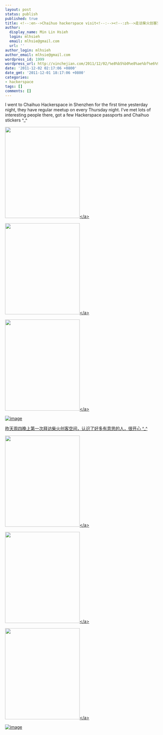 ```yaml
---
layout: post
status: publish
published: true
title: <!--:en-->Chaihuo hackerspace visit<!--:--><!--:zh-->走访柴火创客空间 <!--:-->
author:
  display_name: Min Lin Hsieh
  login: mlhsieh
  email: mlhsie@gmail.com
  url: ''
author_login: mlhsieh
author_email: mlhsie@gmail.com
wordpress_id: 1999
wordpress_url: http://xinchejian.com/2011/12/02/%e8%b5%b0%e8%ae%bf%e6%9f%b4%e7%81%ab%e5%88%9b%e5%ae%a2%e7%a9%ba%e9%97%b4-chaihuo-hackerspace-visit/
date: '2011-12-02 02:17:06 +0800'
date_gmt: '2011-12-01 18:17:06 +0800'
categories:
- hackerspace
tags: []
comments: []
---
```

<p><!--:en-->I went to Chaihuo Hackerspace in Shenzhen for the first time yesterday night, they have regular meetup on every Thursday night. I've met lots of interesting people there, got a few Hackerspace passports and Chaihuo stickers ^_^</p>
<p><a href="http:&#47;&#47;xinchejian.com&#47;wp-content&#47;uploads&#47;2011&#47;12&#47;wpid-1322758673319.jpg"><img src="http:&#47;&#47;xinchejian.com&#47;wp-content&#47;uploads&#47;2011&#47;12&#47;wpid-1322758673319-246x300.jpg" alt="" title="wpid-1322758673319" width="246" height="300" class="size-medium wp-image-2001" &#47;><&#47;a></p>
<p><a href="http:&#47;&#47;xinchejian.com&#47;wp-content&#47;uploads&#47;2011&#47;12&#47;wpid-1322758746335.jpg"><img src="http:&#47;&#47;xinchejian.com&#47;wp-content&#47;uploads&#47;2011&#47;12&#47;wpid-1322758746335-246x300.jpg" alt="" title="wpid-1322758746335" width="246" height="300" class="size-medium wp-image-2002" &#47;><&#47;a></p>
<p><a href="http:&#47;&#47;xinchejian.com&#47;wp-content&#47;uploads&#47;2011&#47;12&#47;wpid-1322763094739.jpg"><img src="http:&#47;&#47;xinchejian.com&#47;wp-content&#47;uploads&#47;2011&#47;12&#47;wpid-1322763094739-246x300.jpg" alt="" title="wpid-1322763094739" width="246" height="300" class="size-medium wp-image-2003" &#47;><&#47;a></p>
<p><img style="display: block; margin-right: auto; margin-left: auto;" src="http:&#47;&#47;xinchejian.com&#47;wp-content&#47;uploads&#47;2011&#47;12&#47;wpid-IMG_20111201_200810.jpg" alt="image" &#47;></p>
<p><!--:--><!--:zh-->昨天周四晚上第一次拜访柴火创客空间，认识了好多有意思的人，很开心 ^_^</p>
<p><a href="http:&#47;&#47;xinchejian.com&#47;wp-content&#47;uploads&#47;2011&#47;12&#47;wpid-1322758673319.jpg"><img src="http:&#47;&#47;xinchejian.com&#47;wp-content&#47;uploads&#47;2011&#47;12&#47;wpid-1322758673319-246x300.jpg" alt="" title="wpid-1322758673319" width="246" height="300" class="size-medium wp-image-2001" &#47;><&#47;a></p>
<p><a href="http:&#47;&#47;xinchejian.com&#47;wp-content&#47;uploads&#47;2011&#47;12&#47;wpid-1322758746335.jpg"><img src="http:&#47;&#47;xinchejian.com&#47;wp-content&#47;uploads&#47;2011&#47;12&#47;wpid-1322758746335-246x300.jpg" alt="" title="wpid-1322758746335" width="246" height="300" class="size-medium wp-image-2002" &#47;><&#47;a></p>
<p><a href="http:&#47;&#47;xinchejian.com&#47;wp-content&#47;uploads&#47;2011&#47;12&#47;wpid-1322763094739.jpg"><img src="http:&#47;&#47;xinchejian.com&#47;wp-content&#47;uploads&#47;2011&#47;12&#47;wpid-1322763094739-246x300.jpg" alt="" title="wpid-1322763094739" width="246" height="300" class="size-medium wp-image-2003" &#47;><&#47;a></p>
<p><img style="display: block; margin-right: auto; margin-left: auto;" src="http:&#47;&#47;xinchejian.com&#47;wp-content&#47;uploads&#47;2011&#47;12&#47;wpid-IMG_20111201_200810.jpg" alt="image" &#47;><br />
<!--:--></p>
